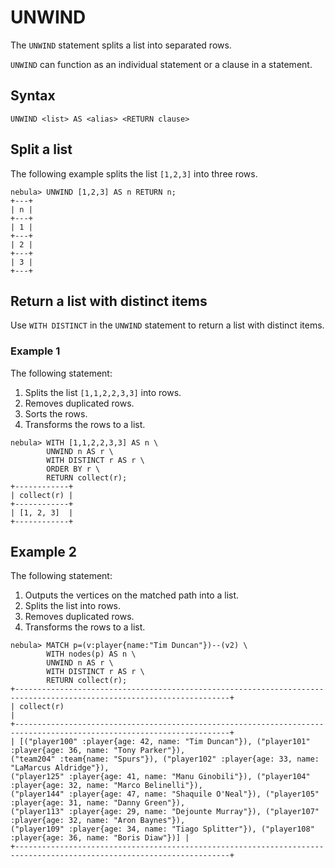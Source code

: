 # UNWIND

The `UNWIND` statement splits a list into separated rows.

`UNWIND` can function as an individual statement or a clause in a statement.

## Syntax

```ngql
UNWIND <list> AS <alias> <RETURN clause>
```

## Split a list

The following example splits the list `[1,2,3]` into three rows.

```ngql
nebula> UNWIND [1,2,3] AS n RETURN n;
+---+
| n |
+---+
| 1 |
+---+
| 2 |
+---+
| 3 |
+---+
```

## Return a list with distinct items

Use `WITH DISTINCT` in the `UNWIND` statement to return a list with distinct items.

### Example 1

The following statement:

1. Splits the list `[1,1,2,2,3,3]` into rows.
2. Removes duplicated rows.
3. Sorts the rows.
4. Transforms the rows to a list.

```ngql
nebula> WITH [1,1,2,2,3,3] AS n \
        UNWIND n AS r \
        WITH DISTINCT r AS r \
        ORDER BY r \
        RETURN collect(r);
+------------+
| collect(r) |
+------------+
| [1, 2, 3]  |
+------------+
```

## Example 2

The following statement:

1. Outputs the vertices on the matched path into a list.
2. Splits the list into rows.
3. Removes duplicated rows.
4. Transforms the rows to a list.

```ngql
nebula> MATCH p=(v:player{name:"Tim Duncan"})--(v2) \
        WITH nodes(p) AS n \
        UNWIND n AS r \
        WITH DISTINCT r AS r \
        RETURN collect(r);
+----------------------------------------------------------------------------------------------------------------------+
| collect(r)                                                                                                           |
+----------------------------------------------------------------------------------------------------------------------+
| [("player100" :player{age: 42, name: "Tim Duncan"}), ("player101" :player{age: 36, name: "Tony Parker"}), 
("team204" :team{name: "Spurs"}), ("player102" :player{age: 33, name: "LaMarcus Aldridge"}), 
("player125" :player{age: 41, name: "Manu Ginobili"}), ("player104" :player{age: 32, name: "Marco Belinelli"}), 
("player144" :player{age: 47, name: "Shaquile O'Neal"}), ("player105" :player{age: 31, name: "Danny Green"}), 
("player113" :player{age: 29, name: "Dejounte Murray"}), ("player107" :player{age: 32, name: "Aron Baynes"}), 
("player109" :player{age: 34, name: "Tiago Splitter"}), ("player108" :player{age: 36, name: "Boris Diaw"})] |
+----------------------------------------------------------------------------------------------------------------------+
```
